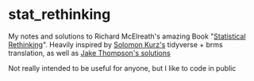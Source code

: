 # stat_rethinking
My notes and solutions to Richard McElreath's amazing Book "[Statistical Rethinking](https://xcelab.net/rm/statistical-rethinking/)".
Heavily inspired by [Solomon Kurz's](https://bookdown.org/content/4857/) tidyverse + brms translation, as well as [Jake Thompson's solutions](https://sr2-solutions.wjakethompson.com/index.html)

Not really intended to be useful for anyone, but I like to code in public
